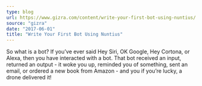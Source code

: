 ```yaml
---
type: blog
url: https://www.gizra.com/content/write-your-first-bot-using-nuntius/
source: "gizra"
date: "2017-06-01"
title: "Write Your First Bot Using Nuntius"
---
```

So what is a bot? If you’ve ever said Hey Siri, OK Google, Hey Cortona, or Alexa, then you have interacted with a bot.
That bot received an input, returned an output - it woke you up, reminded you of something, sent an email, or ordered
a new book from Amazon - and you if you’re lucky, a drone delivered it!
